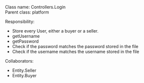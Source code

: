 Class name: Controllers.Login\
Parent class: platform

Responsibility:
* Store every User, either a buyer or a seller.
* getUsername
* getPassword
* Check if the password matches the password stored in the file
* Check if the username matches the username stored in the file

Collaborators:
* Entity.Seller
* Entity.Buyer

